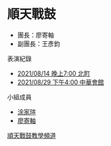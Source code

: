 # 順天戰鼓

- 團長：廖寄軸
- 副團長：王彥鈞

表演紀錄

- [2021/08/14 晚上7:00 北町]()
- [2021/08/29 下午4:00 中華會館]()

小組成員

- [涂家瑄](https://pecu.github.io/PecuLab4SEP/%E6%B6%82%E5%AE%B6%E7%91%84/)
- [廖寄軸](https://pecu.github.io/PecuLab4SEP/%E5%BB%96%E5%AF%84%E8%BB%B8/)

[順天戰鼓教學頻道](https://www.youtube.com/channel/UCS7KbYHQj6qi1EVAIlgRKZw/featured)
